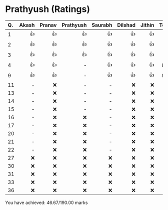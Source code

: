 Prathyush (Ratings)
===================
|Q. |Akash|Pranav|Prathyush|Saurabh|Dilshad|Jithin|Total: |
|:--|----:|-----:|--------:|------:|------:|-----:|------:|
|1  |:+1: |:+1:  |:+1:     |:+1:   |:+1:   |:+1:  |10     |
|2  |:+1: |:+1:  |:+1:     |:+1:   |:+1:   |:+1:  |10     |
|3  |:+1: |:+1:  |:+1:     |:+1:   |:+1:   |:+1:  |10     |
|4  |:+1: |:+1:  |-        |:+1:   |:+1:   |:+1:  |8.33   |
|9  |:+1: |:+1:  |-        |:+1:   |:+1:   |:+1:  |8.33   |
|11 |-    |:x:   |-        |-      |:x:    |:x:   |0      |
|13 |-    |:x:   |-        |-      |:x:    |:x:   |0      |
|14 |-    |:x:   |-        |-      |:x:    |:x:   |0      |
|15 |-    |:x:   |-        |-      |:x:    |:x:   |0      |
|16 |-    |:x:   |:x:      |-      |:x:    |:x:   |0      |
|17 |-    |:x:   |:x:      |-      |:x:    |:x:   |0      |
|20 |-    |:x:   |:x:      |-      |:x:    |:x:   |0      |
|21 |-    |:x:   |:x:      |-      |:x:    |:x:   |0      |
|22 |-    |:x:   |:x:      |-      |:x:    |:x:   |0      |
|27 |:x:  |:x:   |:x:      |:x:    |:x:    |:x:   |0      |
|30 |:x:  |:x:   |:x:      |:x:    |:x:    |:x:   |0      |
|31 |:x:  |:x:   |:x:      |:x:    |:x:    |:x:   |0      |
|33 |:x:  |:x:   |:x:      |:x:    |:x:    |:x:   |0      |
|36 |:x:  |:x:   |:x:      |:x:    |:x:    |:x:   |0      |
You have achieved: 46.67/190.00 marks